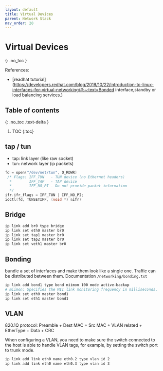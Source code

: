 ```yaml
---
layout: default
title: Virtual Devices
parent: Network Stack
nav_order: 20
---
```


# Virtual Devices
{: .no_toc }

References:

- [readhat tutorial](https://developers.redhat.com/blog/2018/10/22/introduction-to-linux-interfaces-for-virtual-networking/#:~:text=Bonded interface,standby or load balancing services.)

## Table of contents
{: .no_toc .text-delta }

1. TOC
{:toc}

## tap / tun

- tap: link layer (like raw socket)
- tun: network layer (ip packets)

```c
fd = open("/dev/net/tun", O_RDWR)
 /* Flags: IFF_TUN   - TUN device (no Ethernet headers)
  *        IFF_TAP   - TAP device
  *        IFF_NO_PI - Do not provide packet information
  */
ifr.ifr_flags = IFF_TUN | IFF_NO_PI;
ioctl(fd, TUNSETIFF, (void *) &ifr)
```

## Bridge

```bash
ip link add br0 type bridge
ip link set eth0 master br0
ip link set tap1 master br0
ip link set tap2 master br0
ip link set veth1 master br0
```

## Bonding

bundle a set of interfaces and make them look like a single one. Traffic can be distributed between them. Documentation `/networking/bonding.txt`

```bash
ip link add bond1 type bond miimon 100 mode active-backup
# miimon: Specifies the MII link monitoring frequency in milliseconds. This determines how often the link state of each slave is inspected for link failures.
ip link set eth0 master bond1
ip link set eth1 master bond1
```

## VLAN

820.1Q protocol: Preamble + Dest MAC + Src MAC + VLAN related + EtherType + Data + CRC

When configuring a VLAN, you need to make sure the switch connected to the host is able to handle VLAN tags, for example, by setting the switch port to trunk mode.

```bash
ip link add link eth0 name eth0.2 type vlan id 2
ip link add link eth0 name eth0.3 type vlan id 3
```

